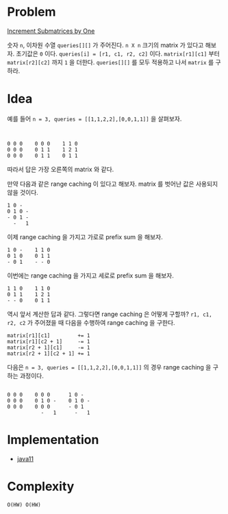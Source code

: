 # Problem

[Increment Submatrices by One](https://leetcode.com/problems/increment-submatrices-by-one/)

숫자 `n`, 이차원 수열 `queries[][]` 가 주어진다.
`n X n` 크기의 matrix 가 있다고 해보자. 초기값은
`0` 이다. `queries[i] = [r1, c1, r2, c2]` 
이다. `matrix[r1][c1]` 부터 `matrix[r2][c2]`
까지 `1` 을 더한다. `queries[][]` 를 모두
적용하고 나서 `matrix` 를 구하라.

# Idea

예를 들어 `n = 3, queries = [[1,1,2,2],[0,0,1,1]]` 을 살펴보자.

```


0 0 0    0 0 0    1 1 0
0 0 0    0 1 1    1 2 1
0 0 0    0 1 1    0 1 1
```

따라서 답은 가장 오른쪽의 matrix 와 같다.

만약 다음과 같은 range caching 이 있다고 해보자. matrix
를 벗어난 값은 사용되지 않을 것이다.

```
1 0 -
0 1 0 -
- 0 1 -
  -   1
```

이제 range caching 을 가지고 가로로 
prefix sum 을 해보자.

```
1 0 -    1 1 0
0 1 0    0 1 1
- 0 1    - - 0
```

이번에는 range caching 을 가지고 세로로
prefix sum 을 해보자.

```
1 1 0    1 1 0
0 1 1    1 2 1
- - 0    0 1 1
```

역시 앞서 계산한 답과 같다. 그렇다면 range caching 은 어떻게 구할까?
`r1, c1, r2, c2` 가 주어졌을 때 다음을 수행하여 range caching 을 구한다.

```
matrix[r1][c1]         += 1
matrix[r1][c2 + 1]     -= 1
matrix[r2 + 1][c1]     -= 1
matrix[r2 + 1][c2 + 1] += 1
```

다음은 `n = 3, queries = [[1,1,2,2],[0,0,1,1]]` 의 경우
range caching 을 구하는 과정이다.

```
        
0 0 0    0 0 0      1 0 -
0 0 0    0 1 0 -    0 1 0 -
0 0 0    0 0 0      - 0 1
           -   1      -   1
```

# Implementation

* [java11](MainApp.java)

# Complexity

```
O(HW) O(HW)
```
